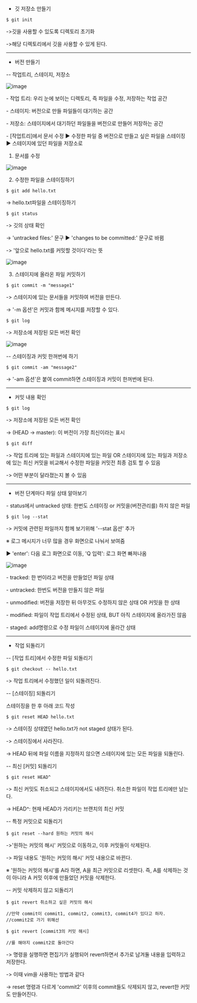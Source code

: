 -   깃 저장소 만들기

```
$ git init
```

\->깃을 사용할 수 있도록 디렉토리 초기화

\->해당 디렉토리에서 깃을 사용할 수 있게 된다.

---

-   버전 만들기

--   작업트리, 스테이지, 저장소

![image](https://user-images.githubusercontent.com/55101567/103865323-5e153080-5107-11eb-930c-7b05b0c118d9.png)

\- 작업 트리: 우리 눈에 보이는 디렉토리, 즉 파일을 수정, 저장하는 작업 공간

\- 스테이지: 버전으로 만들 파일들이 대기하는 공간

\- 저장소: 스테이지에서 대기하던 파일들을 버전으로 만들어 저장하는 공간

\- \[작업트리\]에서 문서 수정 ▶ 수정한 파일 중 버전으로 만들고 싶은 파일을 스테이징 ▶ 스테이지에 있던 파일을 저장소로

1.  문서를 수정

![image](https://user-images.githubusercontent.com/55101567/103865387-7b49ff00-5107-11eb-8b2d-2753d232940e.png)

2.  수정한 파일을 스테이징하기

```
$ git add hello.txt
```

\-> hello.txt파일을 스테이징하기

```
$ git status
```

\-> 깃의 상태 확인

\-> 'untracked files:' 문구 ▶ 'changes to be committed:' 문구로 바뀜

\-> '앞으로 hello.txt를 커밋할 것이다'라는 뜻

![image](https://user-images.githubusercontent.com/55101567/103865445-91f05600-5107-11eb-8779-bb2460145cc4.png)

3.  스테이지에 올라온 파일 커밋하기

```
$ git commit -m "message1"
```

\-> 스테이지에 있는 문서들을 커밋하여 버전을 만든다.

\-> '-m 옵션'은 커밋과 함께 메시지를 저장할 수 있다.

```
$ git log
```

\-> 저장소에 저장된 모든 버전 확인

![image](https://user-images.githubusercontent.com/55101567/103865211-2dcd9200-5107-11eb-9a0a-89f3f05559d7.png)

--   스테이징과 커밋 한꺼번에 하기

```
$ git commit -am "message2"
```

\-> '-am 옵션'은 붙여 commit하면 스테이징과 커밋이 한꺼번에 된다.

---

-   커밋 내용 확인

```
$ git log
```

\-> 저장소에 저장된 모든 버전 확인

\-> (HEAD -> master): 이 버전이 가장 최신이라는 표시

```
$ git diff
```

\-> 작업 트리에 있는 파일과 스테이지에 있는 파일 OR 스테이지에 있는 파일과 저장소에 있는 최신 커밋을 비교해서 수정한 파일을 커밋전 최종 검토 할 수 있음

\-> 어떤 부분이 달라졌는지 볼 수 있음

---

-   버전 단계마다 파일 상태 알아보기

\- status에서 untracked 상태: 한번도 스테이징 or 커밋을(버전관리를) 하지 않은 파일

```
$ git log --stat
```

\-> 커밋에 관련된 파일까지 함께 보기위해 '--stat 옵션' 추가

※ 로그 메시지가 너무 많을 경우 화면으로 나눠서 보여줌

▶ 'enter': 다음 로그 화면으로 이동, 'Q 입력': 로그 화면 빠져나옴

![image](https://user-images.githubusercontent.com/55101567/103865062-f3fc8b80-5106-11eb-8d94-7b67055e989e.png)

\- tracked: 한 번이라고 버전을 만들었던 파일 상태

\- untracked: 한번도 버전을 만들지 않은 파일

\- unmodified: 버전을 저장한 뒤 아무것도 수정하지 않은 상태 OR 커밋을 한 상태

\- modified: 파일이 작업 트리에서 수정된 상태, BUT 아직 스테이지에 올라가진 않음

\- staged: add명령으로 수정 파일이 스테이지에 올라간 상태

---

-   작업 되돌리기
    
--   \[작업 트리\]에서 수정한 파일 되돌리기
    

```
$ git checkout -- hello.txt
```

\-> 작업 트리에서 수정했던 일이 되돌려진다.

--   \[스테이징\] 되돌리기

스테이징을 한 후 아래 코드 작성

```
$ git reset HEAD hello.txt
```

\-> 스테이징 상태였던 hello.txt가 not staged 상태가 된다.

\-> 스테이징에서 사라진다.

\-> HEAD 뒤에 파일 이름을 지정하지 않으면 스테이지에 있는 모든 파일을 되돌린다.

--   최신 \[커밋\] 되돌리기

```
$ git reset HEAD^
```

\-> 최신 커밋도 취소되고 스테이지에서도 내려진다. 취소한 파일이 작업 트리에만 남는다.

\-> HEAD^: 현재 HEAD가 가리키는 브랜치의 최신 커밋

--   특정 커밋으로 되돌리기

```
$ git reset --hard 원하는 커밋의 해시
```

\->'원하는 커밋의 해시' 커밋으로 이동하고, 이후 커밋들이 삭제된다.

\-> 파일 내용도 '원하는 커밋의 해시' 커밋 내용으로 바뀐다.

※ '원하는 커밋의 해시'를 A라 하면, A을 최근 커밋으로 리셋한다. 즉, A를 삭제하는 것이 아니라 A 커밋 이후에 만들었던 커밋을 삭제한다.

--   커밋 삭제하지 않고 되돌리기

```
$ git revert 취소하고 싶은 커밋의 해시
```

```
//만약 commit이 commit1, commit2, commit3, commit4가 있다고 하자.
//commit2로 가기 위해선

$ git revert [commit3의 커밋 해시]

//를 해야지 commit2로 돌아간다
```

\-> 명령을 실행하면 편집기가 실행되어 revert하면서 추가로 남겨둘 내용을 입력하고 저장한다.

\-> 이때 vim을 사용하는 방법과 같다

\-> reset 명령과 다르게 'commit2' 이후의 commit들도 삭제되지 않고, revert한 커밋도 만들어진다.
